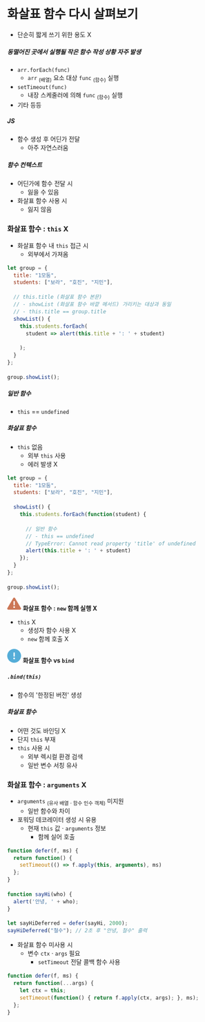 화살표 함수 다시 살펴보기
=======================

- 단순히 짧게 쓰기 위한 용도 X

##### 동떨어진 곳에서 실행될 작은 함수 작성 상황 자주 발생
- `arr.forEach(func)`
  - `arr` <sub>(배열)</sub> 요소 대상 `func` <sub>(함수)</sub> 실행
- `setTimeout(func)`
  - 내장 스케줄러에 의해 `func` <sub>(함수)</sub> 실행
- 기타 등등

##### JS
- 함수 생성 후 어딘가 전달
  - 아주 자연스러움

##### 함수 컨텍스트
- 어딘가에 함수 전달 시
  - 잃을 수 있음
- 화살표 함수 사용 시
  - 잃지 않음

### 화살표 함수 : `this` X
- 화살표 함수 내 `this` 접근 시
  - 외부에서 가져옴
```javascript
let group = {
  title: "1모둠",
  students: ["보라", "호진", "지민"],

  // this.title (화살표 함수 본문)
  // - showList (화살표 함수 바깥 메서드) 가리키는 대상과 동일
  // - this.title == group.title
  showList() {
    this.students.forEach(
      student => alert(this.title + ': ' + student)
      
    );
  }
};

group.showList();
```

##### 일반 함수
- `this` == `undefined`

##### 화살표 함수
- `this` 없음
  - 외부 `this` 사용
  - 에러 발생 X
```javascript
let group = {
  title: "1모둠",
  students: ["보라", "호진", "지민"],

  showList() {
    this.students.forEach(function(student) {

      // 일반 함수
      // - this == undefined
      // TypeError: Cannot read property 'title' of undefined
      alert(this.title + ': ' + student)
    });
  }
};

group.showList();
```

<img class="icon" src="../../images/commons/icons/triangle-exclamation-solid.svg" /> **화살표 함수 :  `new` 함께 실행 X**

- `this` X
  - 생성자 함수 사용 X
  - `new` 함께 호출 X

<img class="icon" src="../../images/commons/icons/circle-exclamation-solid.svg" /> **화살표 함수 vs `bind`**

##### `.bind(this)`
- 함수의 '한정된 버전' 생성

##### 화살표 함수
- 어떤 것도 바인딩 X
- 단지 `this` 부재
- `this` 사용 시
  - 외부 렉시컬 환경 검색
  - 일반 변수 서칭 유사

### 화살표 함수 : `arguments` X
- `arguments` <sub>(유사 배열 · 함수 인수 객체)</sub> 미지원
  - 일반 함수와 차이
- 포워딩 데코레이터 생성 시 유용
  - 현재 `this` 값 · `arguments` 정보
    - 함께 실어 호출
```javascript
function defer(f, ms) {
  return function() {
    setTimeout(() => f.apply(this, arguments), ms)
  };
}

function sayHi(who) {
  alert('안녕, ' + who);
}

let sayHiDeferred = defer(sayHi, 2000);
sayHiDeferred("철수"); // 2초 후 "안녕, 철수" 출력
```
- 화살표 함수 미사용 시
  - 변수 `ctx` · `args` 필요
    - `setTimeout` 전달 콜백 함수 사용
```javascript
function defer(f, ms) {
  return function(...args) {
    let ctx = this;
    setTimeout(function() { return f.apply(ctx, args); }, ms);
  };
}
```
